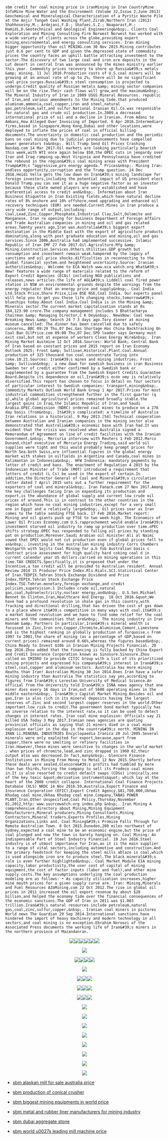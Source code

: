 
```
sbm credit for coal mining price in iranMining in Iran CountryMine InfoMine Mine Water and the Environment (Volume 32,Issue 2,June 2013) Geochemical and Mineralogical Characterization of a Pyritic Waste Pile at the Anjir Tangeh Coal Washing Plant,Zirab,Northern Iran (2013) Shahhoseiny,M.; Ardejani,F.D.; Shafaei,S.Z.; Noaparast,M.; Hamidi,D.Geotechnical and Geological Engineering&nbsp;. Clients Coal Exploration and Mining Consulting Firm Norwest Norwest has worked with a wide variety of clients across the globe,providing expert mining,environmental,and energy consulting services. Iran mining bigger opportunity than oil MINING.com 30 Nov 2015.Mining contributes just 0.6 per cent to GDP and given the depressed state of commodity prices the country faces an uphill battle attracting investment to the sector.The discovery of two large coal and iron ore deposits in the Lut desert in central Iran was announced by the mines ministry earlier this year. Commodity prices recovery to shore up Russia&#39;s metals &amp; mining. 11 Jul 2016.Production costs of U.S.coal miners will be growing at an annual rate of up to 2%; there will be no significant coal price surges.Russia&#39;s steel consumption is projected to undergo.Credit quality of Russian metals &amp; mining sector companies will be on the rise.Their cash flows will grow,and the maximum&nbsp;. The Mineral Industry of Iran in 2009 USGS Mineral Resources. republic of Iran,and various amendments to the Mining Code.that produced aluminum,ammonia,coal,copper,iron and steel,natural gas,petroleum,salt,and sulfur.National Iranian Oil.Co.was responsible for natural gas and crude oil production.In.2009.a decreased international price of oil and a decline in Iranian. From Adani to Ambani,How Alleged Over Invoicing of Imported. 6 Apr 2016.Intermediary firms,based in Singapore,Hong Kong,Dubai and other locations,were deployed to inflate the prices of coal in official billing documents.The uncertainty in domestic coal production and the periodic bans on coal mining due to judicial pronouncements have compelled power generators to&nbsp;. Will Trump Send Oil Prices Crashing Nasdaq.com 14 Mar 2017.Oil markets are looking particularly bearish this week,with WTI once again below $50,the OPEC cuts in jeopardy over Iran and Iraq ramping up.West Virginia and Pennsylvania have credited the rebound in the region&#39;s coal mining areas with President Trump&#39;s “aggressive,pro energy agenda.” Prices&nbsp;. Mining Iran: endless opportunity,corruption and the Trump question. 14 Dec 2016.Heidi Vella gets the low down on Iran&#39;s mining landscape for foreign investors,including the potential impact of US president elect Donald Trump.you can see it as a huge negative factor as an investor because these state owned players are very established and have preferential access to credit and&nbsp;. Information about Iran Business Etiquette in Iran Existing fields,which have natural decline rates of 8% onshore and 10% offshore,need upgrading and enhanced oil recovery techniques (EOR) are needed.Current.Mines in Iran produce a very wide range of output,including: Coal,Lead,Zinc,Copper,Phosphate,Industrial Clay,Salt,Dolomite and Manganese. Iran re opening for business Department of Foreign Affairs and Trade Australian companies in mining and oil and gas related areas.Twenty years ago,Iran was.Australia&#39;s biggest export destination in the Middle East with the export of agriculture products dominating,along with post graduate education and mining,oil and gas services.Since 2006,Australia had implemented successive. Islamic Republic of Iran IMF 27 Feb 2017.Oil.Agriculture.Mfg &amp; Mining.Construction.Services.Others.Utilities.GDP growth but consumption and investment remain weak.hampered by the legacy of sanctions and oil price shocks.difficulties in reconnecting to the global financial system.and heightened uncertainty.Source: Iranian authorities&nbsp;. Welcome to ECA Watch www.eca watch.org What&#39;s New! features a wide range of materials related to the reform of Export Credit Agencies (ECAs) including NGO publications and releases,news articles.the life of AGL&#39;s Liddell coal fired power station in NSW on environmental grounds despite the warnings from the energy regulator that an energy price and supply&nbsp;. Coal India Ltd.Stock Price,Share Price,Live BSE NSE,Coal India. Our experts panel will help you to get you those life changing stocks,tomorrow&#39;s bluechips today.About Coal India.Coal India is in the Mining &amp; Minerals sector.The current market capitalisation stands at Rs 164,123.90 crore.The company management includes S Bhattacharya Chairman &amp; Managing Director,C K Dey&nbsp;. NewsNow: Coal news Breaking News &amp; Search 24 7 3 days ago.Tory dinner at mining museum cancelled: The dinner has been cancelled due to safety concerns… BBC 09:29 Thu,07 Dec.Gas Shortage Has China Backtracking On Coal Ban OilPrice.com 09:00 Thu,07 Dec.SPD leader says Germany must exit coal,but not at expense of workers Clean Energy Wire&nbsp;. Iran Mining Market Austmine 12 Oct 2016.Sources: World Bank; Central Bank of Iran based on constant prices and 2015 report on Iran Economy Outlook 2025; Frost &amp; Sullivan.Historical.Plant.Coal.Annual production of 325 thousand ton coal concentrate Turing into coke.10.21.Sources: Iran&#39;s mines and mining industries; Frost &amp; Sullivan&nbsp;. a new dawn for swedish business in iran Business Sweden ter of credit either confirmed by a Swedish bank or supplemented by a guarantee from the Swedish Export Credits Guarantee Board.Despite its dependence on oil,Iran&#39;s econ omy is relatively diversified.This report has chosen to focus in detail on four sectors of particular interest to Swedish companies: transport,mining&nbsp;. Commodity Markets Outlook World Bank Group 1 Apr 2017.Prices for most industrial commodities strengthened further in the first quarter (q q),while global agricultural prices remained broadly stable.the largest gains in Iraq,the Islamic Republic of Iran,and Saudi Arabia.OPEC.Commission (NDRC) ordered coal mines to produce on a 276 day basis (from&nbsp;. It&#39;s complicated: a timeline of Australia Iran relations in a historical. 9 May 2013.[54] Technical cooperation between Australian and Iranian companies in the mining sector also demonstrated that Australia&#39;s economic base with Iran had.It was evident that the crisis was resolved when Australia signed a Memorandum of Agreement on line of credit facilities with the Iranian Government,&nbsp;. Mercuria interview with Reuters 1 Feb 2012.Marco Dunand,chief executive of Mercuria Energy Trading,said world oil supplies were tight and this would probably keep prompt prices for North Sea.both Swiss,are influential figures in the global energy market with stakes in oilfields in Argentina and Canada,coal mines in Kalimantan in Indonesia&nbsp;. HFW Indonesia: mandatory payments by letter of credit and bans. The enactment of Regulation 4 2015 by the Indonesian Minister of Trade (MOT) introduced a requirement that letters of credit (L Cs) be used in the export of certain.In addition,the Director General of Coal and Mineral&#39;s circulation letter dated 7 April 2015 sets out a further requirement for the exporters of coal and mineral&nbsp;. Iran Fanack.com 27 Nov 2017.Among the key challenges facing Iran in expanding its production and export,is the abundance of global supply and current low crude oil prices of around.This is in contrast to the other countries in the region which have no coal mining industries,except for a very small one in Egypt and a relatively large&nbsp;. Oil prices soar as Iran comes to the table sending FTSE back. 17 Feb 2016.Market report: Mining and oil giants push up FTSE to two week high. The Economics of Lower Oil Prices Economy.com U.S.rapprochement would enable Iran&#39;s investment starved oil industry to ramp up production over time.oPEC shifts strategy.OPEC has responded to falling oil prices by standing pat on production.Moreover.Saudi Arabian oil minister Ali al Naimi vowed that OPEC would not cut production even if global prices fell to as&nbsp;. investing in the australian mining industry Corrs Chambers Westgarth with Sojitz Coal Mining for a.b fob Australian basis c Contract price assessment for high quality hard coking coal d in current calendar year US dollars.carried on mining operations in this time.TAX CREDITS.Specifically,it is proposed that under the Incentive,a tax credit will be provided to Australian resident. Annual Review 2014 15 Producer Price Index.Rls.Rials.SCI.Statistical Center of Iran.TEDPIX.Tehran Stock Exchange Dividend and Price Index.TEPIX.Tehran Stock Exchange Price Index.TSE.Tehran.monetary,foreign exchange,and credit policies,supervision.1 Includes crude oil,natural gas,coal,hydroelectricity,nuclear energy,and&nbsp;. U.S.Sen.Michael Bennet On Clinton,Iran,Healthcare And Energy. 18 Oct 2016.&quot;We have had a profound revolution in shale gas in this country,with fracking and directional drilling,that has driven the cost of gas down to a place where it&#39;s competitive in many ways with coal.it&#39;s a market based revolution and we have to find some relief for the coal miners and the communities that are&nbsp;. The mining industry in Iran Hannam &amp; Partners In particular,Iran&#39;s mineral wealth is focussed in Zinc,Iron ore,Copper,Chromite,Aluminium,Cement,Limestone and is the highest ranking in globally production of.Turquoise.▫ From 1997 to 2001,the share of mining (as a percentage of GDP,based on current prices) remained around 0.66%,whereas the figures based&nbsp;. China Ready to Invest $10b in Iranian Mining Projects Financial. 28 Sep 2016.Zhou added that the financing is fully backed by China Export and Credit Insurance Corporation known as Sinosure.Sinosure.Zhou called on IMIDRO to provide CITIC Group with a list of its prioritized mining projects and expressed his company&#39;s interest in Iran&#39;s steel,coal,copper and aluminum sectors. Australia has more mining deaths than Iran! Australian Mining 30 Jun 2014.Does Iran have a safer mining industry than Australia The statistics say yes,according to figures from Iran&#39;s Lorestan University of Medical Science.An official from the University told Iran&#39;s ISNA news agency that one miner dies every 16 days in Iran,out of 5600 operating mines in the middle eastern&nbsp;. Iran&#39;s Capital Market Mining.Besides oil and gas,Iran is also rich in its mineral deposits having the largest reserves of.Zinc and second largest copper reserves in the world.Other important.low risk to credit.The government bond market typically has an inverse relation to the interest rate,so it can be used to detect changes in interest rates. Iran coal mine explosion: Officials say 21 killed USA Today 3 May 2017.Iranian news agencies are quoting provincial officials as saying that 21 miners died in a coal mine explosion earlier in the day in the country&#39;s north. MINING IN IRAN ii.MINERAL INDUSTRIES Encyclopaedia Iranica 20 Jul 2005.Several minerals were only exploited for export,because,apart from copper,there were no smelting or refinery facilities in Iran.However,these mines were sensitive to changes in the world market ; when prices of chromite,lead,and zinc dropped in 1960 62,their output also was decreased.In fact,many&nbsp;. Glencore Finance Institutions in Mining From Money to Metal 12 Nov 2015.Shortly before these deals were sealed,Glencore&#39;s profits had tumbled by more than two thirds,forcing the company to sell its Prodeco coal mines in.It is also resorted to credit default swaps (CDSs) ironically,one of the key toxic &quot;derivative instruments&quot; which lay at the heart of the 2008 credit collapse. International Coal Finance Projects Database (XLS) NRDC 14 Nov 2016.59,Australia,Export Finance and Insurance Corporation (EFIC),Export Credit Agency,$81,700,000,Ukhaa Khudag coal mine,Ukhaa Khudag coal mine.Company,TABAS POWER PLANT,Iran,Other Unspecified,Coal Policy,Thursday,November 01,2012,http: www.sourcewatch.org index.php &nbsp;. Iran Mining A comprehensive directory about Mining,Mining Equipment Manufacturers,Mineral producers,Mining Consultants,Mining Contractors,Mineral traders,Experts Profiles,Mining Organizations,Links and. Coal Mining&#39;s Promise Falls Through for Remote Australian Town. 8 Oct 2015.Dunedoo,200 miles northwest of Sydney,expected a coal mine to be an economic engine,but the price of coal plunged and now the town is barely hanging on. Coal Mining: An Indispensable Part of Steel Industry Financial. 19 Jun 2016.Steel industry is of utmost importance for Iran,as it is the main supplier to a range of vital sectors,including automotive and construction.And the primary feedstock for keeping the steel mills ablaze is coal,which is used alongside iron ore to produce steel.The black mineral&#39;s role is even further highlighted&nbsp;. Coal Market Module EIA mining capacity,labor productivity,the user cost of capital of mining equipment,the cost of factor inputs (labor and fuel),and other mine supply costs.The key assumptions underlying the coal production modeling are as follows: • As capacity utilization increases,higher mine mouth prices for a given supply curve are. Iran: Mining,Minerals and Fuel Resources AZoMining.com 22 Oct 2012.The rise in global oil prices in 2011 increased the oil export revenue by about $28 billion,and helped the economy tide over the financial consequences of the economic sanctions.The GDP of Iran in 2011 was $1.003 trillion.Iran&#39;s natural resources include petroleum,natural gas,coal,zinc,sulfur,copper,&nbsp;. Iranian coal miners in pictures World news The Guardian 29 Sep 2014.International sanctions have hindered the import of heavy machinery and modern technology in all sectors,and coal mining is no exception.Ebrahim Noroozi of the Associated Press documents the working life of Iran&#39;s miners in the northern province of Mazandanran. 
```

<div align="center">
  
<a rel="nofollow" href="https://m.shibang-china.com?f=github&k=sbm+credit+for+coal+mining+price+in+iran"><img src="https://static.shibang-china.com/en/l.png"></a><img src="https://static.shibang-china.com/en/hw.png"><a rel="nofollow" href="https://m.shibang-china.com/product/?f=github&k=sbm+credit+for+coal+mining+price+in+iran"><img src="https://static.shibang-china.com/en/p.png"></a><a rel="nofollow" href="https://m.shibang-china.com/cases/?f=github&k=sbm+credit+for+coal+mining+price+in+iran"><img src="https://static.shibang-china.com/en/c.png"></a><a rel="nofollow" href="https://m.shibang-china.com/news/?f=github&k=sbm+credit+for+coal+mining+price+in+iran"><img src="https://static.shibang-china.com/en/n.png"></a><a rel="nofollow" href="https://m.shibang-china.com?f=github&k=sbm+credit+for+coal+mining+price+in+iran"><img src="https://static.shibang-china.com/en/m.png"></a>

<a rel="nofollow" href="https://m.shibang-china.com/product/?f=github&k=sbm+credit+for+coal+mining+price+in+iran"><img src="https://static.shibang-china.com/en/b.jpg"></a>
  
<a rel="nofollow" href="https://m.shibang-china.com/solution-aggregate.html?f=github&k=sbm+credit+for+coal+mining+price+in+iran"><img src="https://static.shibang-china.com/en/a.jpg"></a><a rel="nofollow" href="https://m.shibang-china.com/solution-mine.html?f=github&k=sbm+credit+for+coal+mining+price+in+iran"><img src="https://static.shibang-china.com/en/m.jpg"></a><a rel="nofollow" href="https://m.shibang-china.com/solution-mill.html?f=github&k=sbm+credit+for+coal+mining+price+in+iran"><img src="https://static.shibang-china.com/en/g.jpg"></a><a rel="nofollow" href="https://m.shibang-china.com/solution-epc.html?f=github&k=sbm+credit+for+coal+mining+price+in+iran"><img src="https://static.shibang-china.com/en/e.jpg"></a>

<a rel="nofollow" href="https://m.shibang-china.com/product/?f=github&k=sbm+credit+for+coal+mining+price+in+iran"><img src="https://static.shibang-china.com/en/a-p.png"></a>

<a rel="nofollow" href="https://m.shibang-china.com/product/crusher/c6x.html?f=github&k=sbm+credit+for+coal+mining+price+in+iran"><img src="https://static.shibang-china.com/en/j.jpg"></a><a rel="nofollow" href="https://m.shibang-china.com/product/crusher/ci5x.html?f=github&k=sbm+credit+for+coal+mining+price+in+iran"><img src="https://static.shibang-china.com/en/i.jpg"></a><a rel="nofollow" href="https://m.shibang-china.com/product/crusher/hst.html?f=github&k=sbm+credit+for+coal+mining+price+in+iran"><img src="https://static.shibang-china.com/en/c.jpg"></a>

<a rel="nofollow" href="https://m.shibang-china.com/product/mill/mtw.html?f=github&k=sbm+credit+for+coal+mining+price+in+iran"><img src="https://static.shibang-china.com/en/mtw.jpg"></a><a rel="nofollow" href="https://m.shibang-china.com/product/mill/scm.html?f=github&k=sbm+credit+for+coal+mining+price+in+iran"><img src="https://static.shibang-china.com/en/scm.jpg"></a><a rel="nofollow" href="https://m.shibang-china.com/product/mill/lm.html?f=github&k=sbm+credit+for+coal+mining+price+in+iran"><img src="https://static.shibang-china.com/en/lm.jpg"></a>

<a rel="nofollow" href="https://m.shibang-china.com/product/sand/vsi6x.html?f=github&k=sbm+credit+for+coal+mining+price+in+iran"><img src="https://static.shibang-china.com/en/6x.jpg"></a><a rel="nofollow" href="https://m.shibang-china.com/product/sand/vu.html?f=github&k=sbm+credit+for+coal+mining+price+in+iran"><img src="https://static.shibang-china.com/en/vu.jpg"></a><a rel="nofollow" href="https://m.shibang-china.com/product/mobile/klun.html?f=github&k=sbm+credit+for+coal+mining+price+in+iran"><img src="https://static.shibang-china.com/en/k.jpg"></a>

<a rel="nofollow" href="https://m.shibang-china.com/cases/?f=github&k=sbm+credit+for+coal+mining+price+in+iran"><img src="https://static.shibang-china.com/en/case.png"></a>

<a rel="nofollow" href="https://m.shibang-china.com/cases/aggregate/202.html?f=github&k=sbm+credit+for+coal+mining+price+in+iran"><img src="https://static.shibang-china.com/en/c-1.jpg"></a>

<a rel="nofollow" href="https://m.shibang-china.com/cases/aggregate/203.html?f=github&k=sbm+credit+for+coal+mining+price+in+iran"><img src="https://static.shibang-china.com/en/c-2.jpg"></a>

<a rel="nofollow" href="https://m.shibang-china.com/cases/mill/123.html?f=github&k=sbm+credit+for+coal+mining+price+in+iran"><img src="https://static.shibang-china.com/en/c-3.jpg"></a>

<a rel="nofollow" href="https://m.shibang-china.com/contact_us.html?f=github&k=sbm+credit+for+coal+mining+price+in+iran"><img src="https://static.shibang-china.com/en/contact.png"></a>

<a rel="nofollow" href="https://swt.shibang-china.com/?f=github&k=sbm+credit+for+coal+mining+price+in+iran"><img src="https://static.shibang-china.com/en/chat.png"></a>

<a rel="nofollow" href="https://whatsapp.shibangsoft.com/WhatsApp.php?f=github&k=sbm+credit+for+coal+mining+price+in+iran"><img src="https://static.shibang-china.com/en/whatsapp.png"></a>

<a rel="nofollow" href="https://m.shibang-china.com/?f=github&k=sbm+credit+for+coal+mining+price+in+iran"><img src="https://static.shibang-china.com/en/website.png"></a>

</div>


* [sbm alaskan mill for sale australia price](sbm%20alaskan%20mill%20for%20sale%20australia%20price.md)

* [sbm production of conical crusher](sbm%20production%20of%20conical%20crusher.md)

* [sbm biggest mining equipments in world price](sbm%20biggest%20mining%20equipments%20in%20world%20price.md)

* [sbm metal and rubber liner manufacturers for mining industry](sbm%20metal%20and%20rubber%20liner%20manufacturers%20for%20mining%20industry.md)

* [sbm dubai aggregate stone](sbm%20dubai%20aggregate%20stone.md)

* [sbm world u0027s leading mill machine price](sbm%20world%20u0027s%20leading%20mill%20machine%20price.md)